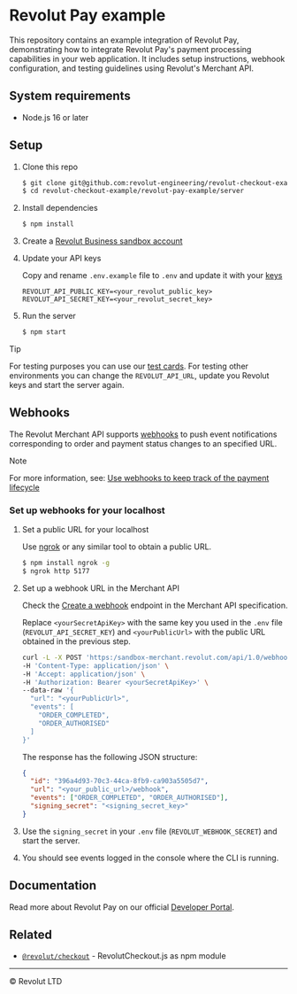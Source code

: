 # Revolut Pay example

This repository contains an example integration of Revolut Pay, demonstrating how to integrate Revolut Pay's payment processing capabilities in your web application. It includes setup instructions, webhook configuration, and testing guidelines using Revolut's Merchant API.

## System requirements

- Node.js 16 or later

## Setup

1. Clone this repo

    ```sh
    $ git clone git@github.com:revolut-engineering/revolut-checkout-example.git
    $ cd revolut-checkout-example/revolut-pay-example/server
    ```

1. Install dependencies

    ```sh title='NPM'
    $ npm install
    ```

1. Create a [Revolut Business sandbox account](https://sandbox-business.revolut.com)

1. Update your API keys

    Copy and rename `.env.example` file to `.env` and update it with your [keys](https://sandbox-business.revolut.com/merchant/api)
    
    ```
    REVOLUT_API_PUBLIC_KEY=<your_revolut_public_key>
    REVOLUT_API_SECRET_KEY=<your_revolut_secret_key>
    ```

1. Run the server

    ```sh title='NPM'
    $ npm start
    ```

> [!TIP]
> For testing purposes you can use our [test cards](https://developer.revolut.com/docs/guides/accept-payments/get-started/test-in-the-sandbox-environment/test-cards).
> For testing other environments you can change the `REVOLUT_API_URL`, update you Revolut keys and start the server again.

## Webhooks

The Revolut Merchant API supports [webhooks](https://developer.revolut.com/docs/merchant/webhooks) to push event notifications corresponding to order and payment status changes to an specified URL.

> [!NOTE]
> For more information, see: [Use webhooks to keep track of the payment lifecycle](https://developer.revolut.com/docs/guides/accept-payments/tutorials/work-with-webhooks/using-webhooks)

### Set up webhooks for your localhost

1. Set a public URL for your localhost

    Use [ngrok](https://www.npmjs.com/package/ngrok) or any similar tool to obtain a public URL.
    
    ```sh
    $ npm install ngrok -g
    $ ngrok http 5177
    ```

1. Set up a webhook URL in the Merchant API

    Check the [Create a webhook](https://developer.revolut.com/docs/merchant/set-webhook) endpoint in the Merchant API specification.

    Replace `<yourSecretApiKey>` with the same key you used in the `.env` file (`REVOLUT_API_SECRET_KEY`) and `<yourPublicUrl>` with the public URL obtained in the previous step.

    ```sh
    curl -L -X POST 'https:/sandbox-merchant.revolut.com/api/1.0/webhooks' \
    -H 'Content-Type: application/json' \
    -H 'Accept: application/json' \
    -H 'Authorization: Bearer <yourSecretApiKey>' \
    --data-raw '{
      "url": "<yourPublicUrl>",
      "events": [
        "ORDER_COMPLETED",
        "ORDER_AUTHORISED"
      ]
    }'
    ```

    The response has the following JSON structure:
    
    ```json
    {
      "id": "396a4d93-70c3-44ca-8fb9-ca903a5505d7",
      "url": "<your_public_url>/webhook",
      "events": ["ORDER_COMPLETED", "ORDER_AUTHORISED"],
      "signing_secret": "<signing_secret_key>"
    }
    ```

1. Use the `signing_secret` in your `.env` file (`REVOLUT_WEBHOOK_SECRET`) and start the server.
    
1. You should see events logged in the console where the CLI is running.

## Documentation

Read more about Revolut Pay on our official [Developer Portal](https://developer.revolut.com/docs/guides/accept-payments/payment-methods/accept-payments-via-revolut-pay2/introduction-revolut-pay).

## Related

- [`@revolut/checkout`](https://github.com/revolut-engineering/revolut-checkout) - RevolutCheckout.js as npm module

---

© Revolut LTD
